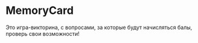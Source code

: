 # MemoryCard
Это игра-викторина, с вопросами, за которые будут начисляться балы, проверь свои возможности!
